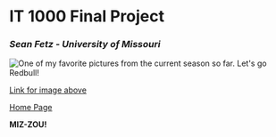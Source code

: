 # IT 1000 Final Project
### _Sean Fetz - University of Missouri_

![One of my favorite pictures from the current season so far. Let's go Redbull!](https://www.formula1.com/content/dam/fom-website/manual/Misc/2021preseason/GettyImages-1295770808.jpg)

[Link for image above](https://www.formula1.com/en/latest/article.verstappen-realistic-about-2021-title-chances-as-he-hopes-to-make-life-more.4ZJIVgfSdRkKiRRBMpF7t5.html)

[Home Page](FinalProjectMain.md)

**MIZ-ZOU!**
